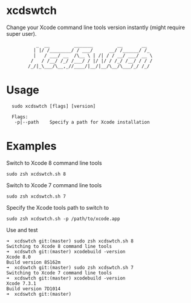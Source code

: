# xcdswtch
Change your Xcode command line tools version instantly (might require super user).

               _  __         _______         __       __  
              | |/ /________/ / ___/      __/ /______/ /_ 
              |   / ___/ __  /\__ \ | /| / / __/ ___/ __ \
             /   / /__/ /_/ /___/ / |/ |/ / /_/ /__/ / / /
            /_/|_\___/\__,_//____/|__/|__/\__/\___/_/ /_/ 

# Usage

```
  sudo xcdswtch [flags] [version]

  Flags:
   -p|--path    Specify a path for Xcode installation
```

# Examples

Switch to Xcode 8 command line tools

```
sudo zsh xcdswtch.sh 8
```
Switch to Xcode 7 command line tools

```
sudo zsh xcdswtch.sh 7
```

Specify the Xcode tools path to switch to

```
sudo zsh xcdswtch.sh -p /path/to/xcode.app
```

Use and test

```
➜  xcdswtch git:(master) sudo zsh xcdswtch.sh 8       
Switching to Xcode 8 command line tools
➜  xcdswtch git:(master) xcodebuild -version   
Xcode 8.0
Build version 8S162m
➜  xcdswtch git:(master) sudo zsh xcdswtch.sh 7
Switching to Xcode 7 command line tools
➜  xcdswtch git:(master) xcodebuild -version   
Xcode 7.3.1
Build version 7D1014
➜  xcdswtch git:(master) 
```
